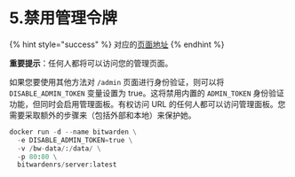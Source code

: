 # 5.禁用管理令牌

{% hint style="success" %}
对应的[页面地址](https://github.com/dani-garcia/bitwarden_rs/wiki/Disable-admin-token)
{% endhint %}

**重要提示**：任何人都将可以访问您的管理页面。

如果您要使用其他方法对 `/admin` 页面进行身份验证，则可以将 `DISABLE_ADMIN_TOKEN` 变量设置为 true。这将禁用内置的 `ADMIN_TOKEN` 身份验证功能，但同时会启用管理面板。有权访问 URL 的任何人都可以访问管理面板。您需要采取额外的步骤来（包括外部和本地）来保护她。

```python
docker run -d --name bitwarden \
  -e DISABLE_ADMIN_TOKEN=true \
  -v /bw-data/:/data/ \
  -p 80:80 \
  bitwardenrs/server:latest
```

